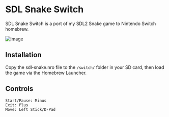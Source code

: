 # SDL Snake Switch

SDL Snake Switch is a port of my SDL2 Snake game to  Nintendo Switch homebrew. 

![image](https://i.imgur.com/NVSxknY.png)

## Installation

Copy the sdl-snake.nro file to the ```/switch/``` folder in your SD card, then load the game via the Homebrew Launcher. 

## Controls
```
Start/Pause: Minus
Exit: Plus
Move: Left Stick/D-Pad
```
